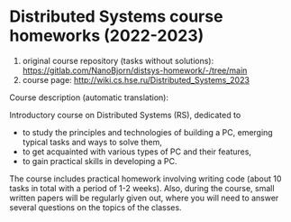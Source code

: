 # Distributed Systems course homeworks (2022-2023)

1. original course repository (tasks without solutions): https://gitlab.com/NanoBjorn/distsys-homework/-/tree/main
2. course page: http://wiki.cs.hse.ru/Distributed_Systems_2023

Course description (automatic translation):

Introductory course on Distributed Systems (RS), dedicated to

* to study the principles and technologies of building a PC, emerging typical tasks and ways to solve them,
* to get acquainted with various types of PC and their features,
* to gain practical skills in developing a PC.

The course includes practical homework involving writing code (about 10 tasks in total with a period of 1-2 weeks). Also, during the course, small written papers will be regularly given out, where you will need to answer several questions on the topics of the classes.
